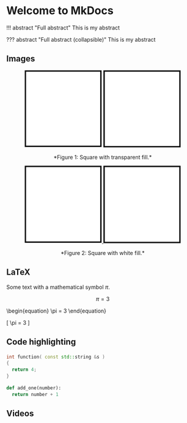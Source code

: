# Welcome to MkDocs

!!! abstract "Full abstract"
    This is my abstract
    
??? abstract "Full abstract (collapsible)"
    This is my abstract

## Images

<p align="center">
  <img width="40%" src="square_transparent.svg">
  <img width="40%" src="square_transparent.png">
</p>
<center>
*Figure 1: Square with transparent fill.*
</center>


<p align="center">
  <a href="https://www.precice.org/" target="_blank">
    <img width="40%" src="square_white.svg">
  </a>
  <a href="https://sgpp.sparsegrids.org/" target="_blank">
    <img width="40%" src="square_transparent.png">
  </a>
</p>
<center>
*Figure 2: Square with white fill.*
</center>

## LaTeX

Some text with a mathematical symbol $\pi$.

$$\pi = 3$$ 

\begin{equation}
  \pi = 3
\end{equation}

\[ \pi = 3 \]


## Code highlighting

```c++
int function( const std::string &s )
{
  return 4;
}
```

```python
def add_one(number):
  return number + 1
```

## Videos



